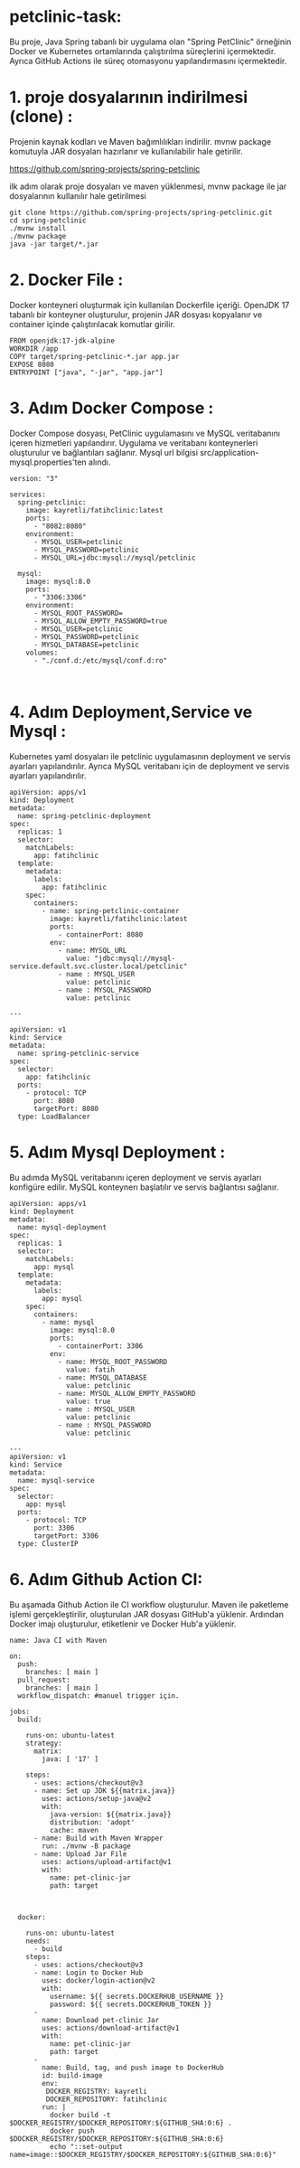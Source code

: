 # petclinic-task:

Bu proje, Java Spring tabanlı bir uygulama olan "Spring PetClinic" örneğinin Docker ve Kubernetes ortamlarında çalıştırılma süreçlerini içermektedir. Ayrıca GitHub Actions ile süreç otomasyonu yapılandırmasını içermektedir.

# 1. proje dosyalarının indirilmesi (clone) :

Projenin kaynak kodları ve Maven bağımlılıkları indirilir. mvnw package komutuyla JAR dosyaları hazırlanır ve kullanılabilir hale getirilir.


https://github.com/spring-projects/spring-petclinic

ilk adım olarak proje dosyaları ve maven yüklenmesi, mvnw package ile jar dosyalarının kullanılır hale getirilmesi

```
git clone https://github.com/spring-projects/spring-petclinic.git
cd spring-petclinic
./mvnw install
./mvnw package
java -jar target/*.jar
```
# 2. Docker File :

Docker konteyneri oluşturmak için kullanılan Dockerfile içeriği. OpenJDK 17 tabanlı bir konteyner oluşturulur, projenin JAR dosyası kopyalanır ve container içinde çalıştırılacak komutlar girilir.

```
FROM openjdk:17-jdk-alpine
WORKDIR /app
COPY target/spring-petclinic-*.jar app.jar
EXPOSE 8080
ENTRYPOINT ["java", "-jar", "app.jar"]

```

 # 3. Adım Docker Compose :

Docker Compose dosyası, PetClinic uygulamasını ve MySQL veritabanını içeren hizmetleri yapılandırır. Uygulama ve veritabanı konteynerleri oluşturulur ve bağlantıları sağlanır.
Mysql url bilgisi src/application-mysql.properties'ten alındı.

```
version: "3"

services:
  spring-petclinic:
    image: kayretli/fatihclinic:latest
    ports:
      - "8082:8080"
    environment:
      - MYSQL_USER=petclinic
      - MYSQL_PASSWORD=petclinic
      - MYSQL_URL=jdbc:mysql://mysql/petclinic

  mysql:
    image: mysql:8.0
    ports:
      - "3306:3306"
    environment:
      - MYSQL_ROOT_PASSWORD=
      - MYSQL_ALLOW_EMPTY_PASSWORD=true
      - MYSQL_USER=petclinic
      - MYSQL_PASSWORD=petclinic
      - MYSQL_DATABASE=petclinic
    volumes:
      - "./conf.d:/etc/mysql/conf.d:ro"



```

# 4. Adım Deployment,Service ve Mysql :

Kubernetes yaml dosyaları ile petclinic uygulamasının deployment ve servis ayarları yapılandırılır. Ayrıca MySQL veritabanı için de deployment ve servis ayarları yapılandırılır. 
```
apiVersion: apps/v1
kind: Deployment
metadata:
  name: spring-petclinic-deployment
spec:
  replicas: 1
  selector:
    matchLabels:
      app: fatihclinic
  template:
    metadata:
      labels:
        app: fatihclinic
    spec:
      containers:
        - name: spring-petclinic-container
          image: kayretli/fatihclinic:latest 
          ports:
            - containerPort: 8080
          env:
            - name: MYSQL_URL
              value: "jdbc:mysql://mysql-service.default.svc.cluster.local/petclinic"
            - name : MYSQL_USER
              value: petclinic
            - name : MYSQL_PASSWORD
              value: petclinic

---

apiVersion: v1
kind: Service
metadata:
  name: spring-petclinic-service
spec:
  selector:
    app: fatihclinic
  ports:
    - protocol: TCP
      port: 8080
      targetPort: 8080
  type: LoadBalancer

  ```

# 5. Adım Mysql Deployment :

Bu adımda MySQL veritabanını içeren deployment ve servis ayarları konfigüre edilir.
MySQL konteynerı başlatılır ve servis bağlantısı sağlanır.
```
apiVersion: apps/v1
kind: Deployment
metadata:
  name: mysql-deployment
spec:
  replicas: 1
  selector:
    matchLabels:
      app: mysql
  template:
    metadata:
      labels:
        app: mysql
    spec:
      containers:
        - name: mysql
          image: mysql:8.0
          ports:
            - containerPort: 3306
          env:
            - name: MYSQL_ROOT_PASSWORD
              value: fatih
            - name: MYSQL_DATABASE
              value: petclinic
            - name: MYSQL_ALLOW_EMPTY_PASSWORD
              value: true
            - name : MYSQL_USER
              value: petclinic
            - name : MYSQL_PASSWORD
              value: petclinic
          
---
apiVersion: v1
kind: Service
metadata:
  name: mysql-service
spec:
  selector:
    app: mysql
  ports:
    - protocol: TCP
      port: 3306
      targetPort: 3306
  type: ClusterIP
```

# 6. Adım Github Action CI:

Bu aşamada Github Action ile CI workflow oluşturulur. Maven ile paketleme işlemi gerçekleştirilir, oluşturulan JAR dosyası GitHub'a yüklenir. Ardından Docker imajı oluşturulur, etiketlenir ve Docker Hub'a yüklenir.
```
name: Java CI with Maven

on:
  push:
    branches: [ main ]
  pull_request:
    branches: [ main ]
  workflow_dispatch: #manuel trigger için.

jobs:
  build:

    runs-on: ubuntu-latest
    strategy:
      matrix:
        java: [ '17' ]

    steps:
      - uses: actions/checkout@v3
      - name: Set up JDK ${{matrix.java}}
        uses: actions/setup-java@v2
        with:
          java-version: ${{matrix.java}}
          distribution: 'adopt'
          cache: maven
      - name: Build with Maven Wrapper
        run: ./mvnw -B package
      - name: Upload Jar File
        uses: actions/upload-artifact@v1
        with:
          name: pet-clinic-jar
          path: target
      

    
  docker:
  
    runs-on: ubuntu-latest  
    needs:
      - build
    steps:
      - uses: actions/checkout@v3
      - name: Login to Docker Hub
        uses: docker/login-action@v2
        with:
          username: ${{ secrets.DOCKERHUB_USERNAME }}
          password: ${{ secrets.DOCKERHUB_TOKEN }}
      -
        name: Download pet-clinic Jar
        uses: actions/download-artifact@v1
        with:
          name: pet-clinic-jar
          path: target  
      -
        name: Build, tag, and push image to DockerHub
        id: build-image
        env:
         DOCKER_REGISTRY: kayretli
         DOCKER_REPOSITORY: fatihclinic
        run: |  
          docker build -t $DOCKER_REGISTRY/$DOCKER_REPOSITORY:${GITHUB_SHA:0:6} .
          docker push $DOCKER_REGISTRY/$DOCKER_REPOSITORY:${GITHUB_SHA:0:6}
          echo "::set-output name=image::$DOCKER_REGISTRY/$DOCKER_REPOSITORY:${GITHUB_SHA:0:6}"

```          